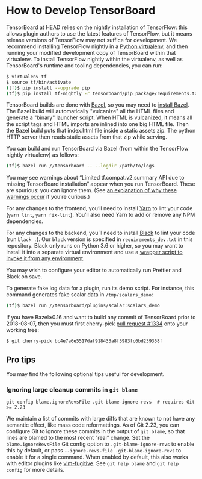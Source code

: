 # How to Develop TensorBoard

TensorBoard at HEAD relies on the nightly installation of TensorFlow: this allows plugin authors to use the latest features of TensorFlow, but it means release versions of TensorFlow may not suffice for development. We recommend installing TensorFlow nightly in a [Python virtualenv](https://virtualenv.pypa.io), and then running your modified development copy of TensorBoard within that virtualenv. To install TensorFlow nightly within the virtualenv, as well as TensorBoard's runtime and tooling dependencies, you can run:

```sh
$ virtualenv tf
$ source tf/bin/activate
(tf)$ pip install --upgrade pip
(tf)$ pip install tf-nightly -r tensorboard/pip_package/requirements.txt -r tensorboard/pip_package/requirements_dev.txt
```

TensorBoard builds are done with [Bazel](https://bazel.build), so you may need to [install Bazel](https://docs.bazel.build/versions/master/install.html). The Bazel build will automatically "vulcanize" all the HTML files and generate a "binary" launcher script. When HTML is vulcanized, it means all the script tags and HTML imports are inlined into one big HTML file. Then the Bazel build puts that index.html file inside a static assets zip. The python HTTP server then reads static assets from that zip while serving.

You can build and run TensorBoard via Bazel (from within the TensorFlow nightly virtualenv) as follows:

```sh
(tf)$ bazel run //tensorboard -- --logdir /path/to/logs
```

You may see warnings about “Limited tf.compat.v2.summary API due to missing TensorBoard installation” appear when you run TensorBoard. These are spurious: you can ignore them. (See [an explanation of why these warnings occur][why-warnings] if you’re curious.)

[why-warnings]: https://github.com/tensorflow/tensorboard/issues/2968#issuecomment-558405994

For any changes to the frontend, you’ll need to install [Yarn][yarn] to lint your code (`yarn lint`, `yarn fix-lint`). You’ll also need Yarn to add or remove any NPM dependencies.

For any changes to the backend, you’ll need to install [Black][black] to lint your code (run `black .`). Our `black` version is specified in `requirements_dev.txt` in this repository. Black only runs on Python 3.6 or higher, so you may want to install it into a separate virtual environment and use a [wrapper script to invoke it from any environment][black-wrapper].

You may wish to configure your editor to automatically run Prettier and Black on save.

To generate fake log data for a plugin, run its demo script. For instance, this command generates fake scalar data in `/tmp/scalars_demo`:

```sh
(tf)$ bazel run //tensorboard/plugins/scalar:scalars_demo
```

If you have Bazel≥0.16 and want to build any commit of TensorBoard prior to 2018-08-07, then you must first cherry-pick [pull request #1334][pr-1334] onto your working tree:

```
$ git cherry-pick bc4e7a6e5517daf918433a8f5983fc6bd239358f
```

[black]: https://github.com/psf/black
[black-wrapper]: https://gist.github.com/wchargin/d65820919f363d33545159138c86ce31
[pr-1334]: https://github.com/tensorflow/tensorboard/pull/1334
[yarn]: https://yarnpkg.com/

## Pro tips

You may find the following optional tips useful for development.

### Ignoring large cleanup commits in `git blame`

```shell
git config blame.ignoreRevsFile .git-blame-ignore-revs  # requires Git >= 2.23
```

We maintain a list of commits with large diffs that are known to not have any
semantic effect, like mass code reformattings. As of Git 2.23, you can configure
Git to ignore these commits in the output of `git blame`, so that lines are
blamed to the most recent “real” change. Set the `blame.ignoreRevsFile` Git
config option to `.git-blame-ignore-revs` to enable this by default, or pass
`--ignore-revs-file .git-blame-ignore-revs` to enable it for a single command.
When enabled by default, this also works with editor plugins like
[vim-fugitive]. See `git help blame` and `git help config` for more details.

[vim-fugitive]: https://github.com/tpope/vim-fugitive
